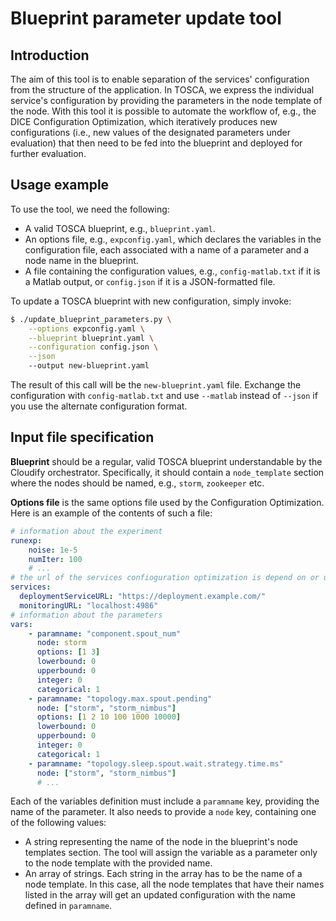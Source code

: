 Blueprint parameter update tool
===============================

Introduction
------------

The aim of this tool is to enable separation of the services'
configuration from the structure of the application. In TOSCA, we express the
individual service's configuration by providing the parameters in the node
template of the node. With this tool it is possible to automate the workflow
of, e.g., the DICE Configuration Optimization, which iteratively produces
new configurations (i.e., new values of the designated parameters under
evaluation) that then need to be fed into the blueprint and deployed for
further evaluation.

Usage example
-------------

To use the tool, we need the following:

* A valid TOSCA blueprint, e.g., `blueprint.yaml`.
* An options file, e.g., `expconfig.yaml`, which declares the variables
  in the configuration file, each associated with a name of a parameter
  and a node name in the blueprint.
* A file containing the configuration values, e.g., `config-matlab.txt`
  if it is a Matlab output, or `config.json` if it is a JSON-formatted
  file.

To update a TOSCA blueprint with new configuration, simply invoke:

```bash
$ ./update_blueprint_parameters.py \
    --options expconfig.yaml \
    --blueprint blueprint.yaml \
    --configuration config.json \
    --json
    --output new-blueprint.yaml
```

The result of this call will be the `new-blueprint.yaml` file. Exchange the
configuration with `config-matlab.txt` and use `--matlab` instead of 
`--json` if you use the alternate configuration format.

Input file specification
------------------------

**Blueprint** should be a regular, valid TOSCA blueprint understandable
by the Cloudify orchestrator. Specifically, it should contain a
`node_template` section where the nodes should be named, e.g., `storm`,
`zookeeper` etc.

**Options file** is the same options file used by the Configuration
Optimization. Here is an example of the contents of such a file:

```yaml
# information about the experiment
runexp:
    noise: 1e-5
    numIter: 100
    # ...
# the url of the services confioguration optimization is depend on or use
services:
  deploymentServiceURL: "https://deployment.example.com/"
  monitoringURL: "localhost:4986"
# information about the parameters 
vars:
    - paramname: "component.spout_num"
      node: storm
      options: [1 3]
      lowerbound: 0
      upperbound: 0
      integer: 0
      categorical: 1
    - paramname: "topology.max.spout.pending"
      node: ["storm", "storm_nimbus"]
      options: [1 2 10 100 1000 10000]
      lowerbound: 0
      upperbound: 0
      integer: 0
      categorical: 1
    - paramname: "topology.sleep.spout.wait.strategy.time.ms"
      node: ["storm", "storm_nimbus"]
      # ...
```

Each of the variables definition must include a `paramname` key,
providing the name of the parameter. It also needs to provide a
`node` key, containing one of the following values:

* A string representing the name of the node in the blueprint's node
  templates section. The tool will assign the variable as a parameter
  only to the node template with the provided name.
* An array of strings. Each string in the array has to be the name
  of a node template. In this case, all the node templates that have
  their names listed in the array will get an updated configuration
  with the name defined in `paramname`.


